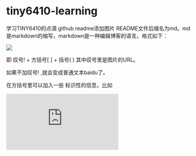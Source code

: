 # tiny6410-learning
学习TINY6410的点滴
github readme添加图片
README文件后缀名为md。md是markdown的缩写，markdown是一种编辑博客的语言。格式如下：

![](img_url)

即 叹号! + 方括号[ ] + 括号( ) 其中叹号里是图片的URL。

如果不加叹号! ,就会变成普通文本baidu了。

在方括号里可以加入一些 标识性的信息，比如

![ABC](http://jingyan.baidu.com/album/27fa732683ebf546f8271f2e.html?picindex=9) 
